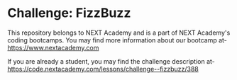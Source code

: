 # Challenge: FizzBuzz
 This repository belongs to NEXT Academy and is a part of NEXT Academy's coding bootcamps. You may find more information about our bootcamp at- https://www.nextacademy.com

If you are already a student, you may find the challenge description at- https://code.nextacademy.com/lessons/challenge--fizzbuzz/388

